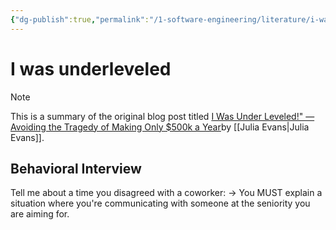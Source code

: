 ```yaml
---
{"dg-publish":true,"permalink":"/1-software-engineering/literature/i-was-underleveled/","tags":["source/blog"],"created":"2023-09-26T17:16:25.020-05:00","updated":"2023-09-26T17:21:57.468-05:00"}
---
```


# I was underleveled

> [!NOTE]
> This is a summary of the original blog post titled [I Was Under Leveled!" — Avoiding the Tragedy of Making Only $500k a Year](https://blog.bytebytego.com/p/i-was-under-leveled-avoiding-the)by [[Julia Evans\|Julia Evans]].
## Behavioral Interview
Tell me about a time you disagreed with a coworker:
-> You MUST explain a situation where you're communicating with someone at the seniority you are aiming for.